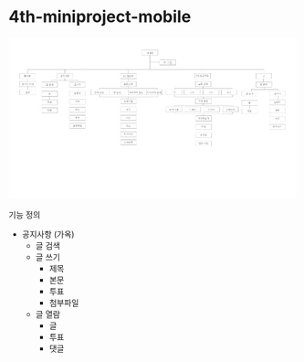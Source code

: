 # 4th-miniproject-mobile

![정보구조설계](./img/structure.jpeg)


기능 정의
   - 공지사항 (가옥)
     - 글 검색
     - 글 쓰기
       - 제목
       - 본문
       - 투표
       - 첨부파일
     - 글 열람
       - 글
       - 투표
       - 댓글
